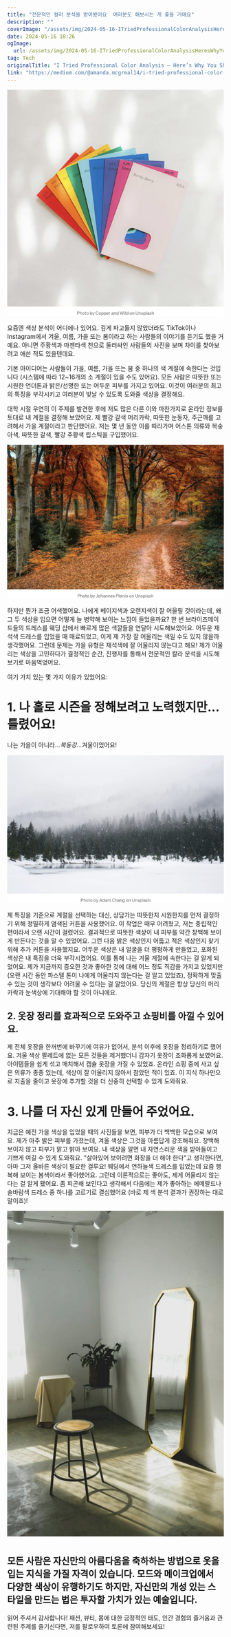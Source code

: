 ```yaml
---
title: "전문적인 컬러 분석을 받아봤어요  여러분도 해보시는 게 좋을 거에요"
description: ""
coverImage: "/assets/img/2024-05-16-ITriedProfessionalColorAnalysisHeresWhyYouShouldToo_0.png"
date: 2024-05-16 10:26
ogImage: 
  url: /assets/img/2024-05-16-ITriedProfessionalColorAnalysisHeresWhyYouShouldToo_0.png
tag: Tech
originalTitle: "I Tried Professional Color Analysis — Here’s Why You Should Too!"
link: "https://medium.com/@amanda.mcgreal14/i-tried-professional-color-analysis-heres-why-you-should-too-5eff0a29e530"
---
```



![image](/assets/img/2024-05-16-ITriedProfessionalColorAnalysisHeresWhyYouShouldToo_0.png)

요즘엔 색상 분석이 어디에나 있어요. 깊게 파고들지 않았더라도 TikTok이나 Instagram에서 겨울, 여름, 가을 또는 봄이라고 하는 사람들의 이야기를 듣기도 했을 거예요. 아니면 주황색과 마젠타색 천으로 둘러싸인 사람들의 사진을 보며 차이를 찾아보려고 애쓴 적도 있을텐데요.

기본 아이디어는 사람들이 가을, 여름, 가을 또는 봄 중 하나의 색 계절에 속한다는 것입니다 (시스템에 따라 12~16개의 소 계절이 있을 수도 있어요). 모든 사람은 따뜻한 또는 시원한 언더톤과 밝은/선명한 또는 어두운 피부를 가지고 있어요. 이것이 여러분의 최고의 특징을 부각시키고 여러분이 빛날 수 있도록 도와줄 색상을 결정해요.

대학 시절 우연히 이 주제를 발견한 후에 저도 많은 다른 이와 마찬가지로 온라인 정보를 토대로 내 계절을 결정해 보았어요. 제 빨강 갈색 머리카락, 따뜻한 눈동자, 주근깨를 고려해서 가을 계절이라고 판단했어요. 저는 몇 년 동안 이를 따라가며 어스톤 의류와 복숭아색, 따뜻한 갈색, 빨강 주황색 립스틱을 구입했어요.



![img](/assets/img/2024-05-16-ITriedProfessionalColorAnalysisHeresWhyYouShouldToo_1.png)

하지만 뭔가 조금 어색했어요. 나에게 베이지색과 오렌지색이 잘 어울릴 것이라는데, 왜 그 두 색상을 입으면 어떻게 늘 병약해 보이는 느낌이 들었을까요? 한 번 브라이즈메이드들의 드레스를 웨딩 샵에서 빠르게 많은 색깔들을 연달아 시도해보았어요. 어두운 재석색 드레스를 입었을 때 매료되었고, 이게 제 가장 잘 어울리는 색일 수도 있지 않을까 생각했어요. 그런데 문제는 가을 유형은 재석색에 잘 어울리지 않는다고 해요! 제가 어울리는 색상을 고민하다가 결정적인 순간, 진행자를 통해서 전문적인 칼라 분석을 시도해보기로 마음먹었어요.

여기 가치 있는 몇 가지 이유가 있었어요:

# 1. 나 홀로 시즌을 정해보려고 노력했지만…틀렸어요!



나는 가을이 아니라...*북동강*...겨울이었어요!

![이미지](/assets/img/2024-05-16-ITriedProfessionalColorAnalysisHeresWhyYouShouldToo_2.png)

제 특징을 기준으로 계절을 선택하는 대신, 상담가는 따뜻한지 시원한지를 먼저 결정하기 위해 정밀하게 염색된 커튼을 사용했어요. 이 작업은 매우 어려웠고, 저는 중립적인 편이라서 오랜 시간이 걸렸어요. 결과적으로 따뜻한 색상이 내 피부를 약간 창백해 보이게 만든다는 것을 알 수 있었어요. 그런 다음 밝은 색상인지 어둡고 적은 색상인지 찾기 위해 추가 커튼을 사용했지요. 어두운 색상은 내 얼굴을 더 평평하게 만들었고, 포화된 색상은 내 특징을 더욱 부각시켰어요. 이를 통해 나는 겨울 계절에 속한다는 걸 알게 되었어요. 제가 지금까지 증오한 것과 좋아한 것에 대해 어느 정도 직감을 가지고 있었지만(오랜 시간 동안 파스텔 톤이 나에게 어울리지 않는다는 걸 알고 있었죠), 정확하게 맞출 수 있는 것이 생각보다 어려울 수 있다는 걸 알았어요. 당신의 계절은 항상 당신의 머리카락과 눈색상에 기대해야 할 것이 아니에요.

## 2. 옷장 정리를 효과적으로 도와주고 쇼핑비를 아낄 수 있어요.



제 전체 옷장을 한꺼번에 바꾸기에 여유가 없어서, 분석 이후에 옷장을 정리하기로 했어요. 겨울 색상 팔레트에 없는 모든 것들을 제거했더니 갑자기 옷장이 조화롭게 보였어요. 아이템들을 쉽게 섞고 매치해서 캡슐 옷장을 가질 수 있었죠. 온라인 쇼핑 중에 사고 싶은 의류가 종종 있는데, 색상이 잘 어울리지 않아서 참았던 적이 있죠. 이 지식 하나만으로 지출을 줄이고 옷장에 추가할 것을 더 신중히 선택할 수 있게 도와줘요.

# 3. 나를 더 자신 있게 만들어 주었어요.

지금은 예전 가을 색상을 입었을 때의 사진들을 보면, 피부가 더 백백한 모습으로 보여요. 제가 아주 밝은 피부를 가졌는데, 겨울 색상은 그것을 아름답게 강조해줘요. 창백해 보이지 않고 피부가 맑고 밝아 보여요. 내 색상을 알면 내 자연스러운 색을 받아들이고 기쁘게 여길 수 있게 도와줘요. "살아있어 보이려면 화장을 더 해야 한다"고 생각한다면, 아마 그저 올바른 색상이 필요한 걸루요! 웨딩에서 연하늘색 드레스를 입었는데 요즘 행복해 보이는 봄색이라서 좋아했어요. 그런데 이론적으로는 좋아도, 제게 어울리지 않는다는 걸 알게 됐어요. 좀 피곤해 보인다고 생각해서 다음에는 제가 좋아하는 에메랄드나 솔바람색 드레스 중 하나를 고르기로 결심했어요 (바로 제 색 분석 결과가 권장하는 대로 말이죠)!

![image](/assets/img/2024-05-16-ITriedProfessionalColorAnalysisHeresWhyYouShouldToo_3.png)



## 모든 사람은 자신만의 아름다움을 축하하는 방법으로 옷을 입는 지식을 가질 자격이 있습니다. 모드와 메이크업에서 다양한 색상이 유행하기도 하지만, 자신만의 개성 있는 스타일을 만드는 법은 투자할 가치가 있는 예술입니다.

읽어 주셔서 감사합니다! 패션, 뷰티, 몸에 대한 긍정적인 태도, 인간 경험의 즐거움과 관련된 주제를 즐기신다면, 저를 팔로우하여 토론에 참여해보세요!